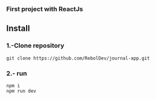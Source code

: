 ### First project with ReactJs

## Install

### 1.-Clone repository

```
git clone https://github.com/RebolDev/journal-app.git
```

### 2.- run

```
npm i
npm run dev
```